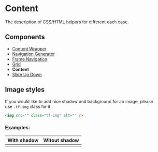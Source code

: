 # Content 

The description of CSS/HTML helpers for different each case.

## Components
- [Content Wrapper](./content-wrapper.md)
- [Navigation Generator](./nav-generator.md)
- [Frame Navigation](./frame-nav.md)
- [Grid](./grid.md)
- **Content**
- [Slide Up Down](./slide-up-down.md)

## Image styles

If you would like to add nice shadow and background for an image, please use `.tf-img` class for it.

```html
<img src="" class="tf-img" alt="" />
```

### Examples:

| With shadow | Witout shadow |
| ------ | ------ |
| <img src="/assets/awema-pl/wiki/img/docs/awema-pl.png" class="tf-img" alt="" /> | <img src="/assets/awema-pl/wiki/img/docs/awema-pl.png" alt="" /> |
